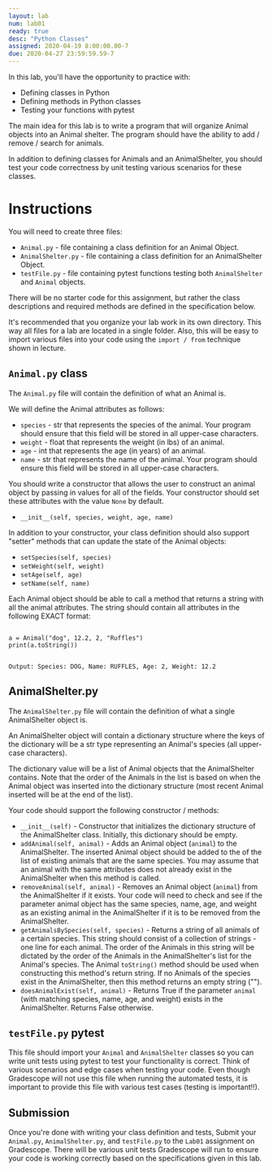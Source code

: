 ```yaml
---
layout: lab
num: lab01
ready: true
desc: "Python Classes"
assigned: 2020-04-19 8:00:00.00-7
due: 2020-04-27 23:59:59.59-7
---
```


In this lab, you'll have the opportunity to practice with:

* Defining classes in Python
* Defining methods in Python classes
* Testing your functions with pytest

The main idea for this lab is to write a program that will organize Animal objects into an Animal shelter. The program should have the ability to add / remove / search for animals.

In addition to defining classes for Animals and an AnimalShelter, you should test your code correctness by unit testing various scenarios for these classes.

# Instructions

You will need to create three files:
* `Animal.py` - file containing a class definition for an Animal Object.
* `AnimalShelter.py` - file containing a class definition for an AnimalShelter Object.
* `testFile.py` - file containing pytest functions testing both `AnimalShelter` and `Animal` objects.

There will be no starter code for this assignment, but rather the class descriptions and required methods are defined in the specification below.

It's recommended that you organize your lab work in its own directory. This way all files for a lab are located in a single folder. Also, this will be easy to import various files into your code using the `import / from` technique shown in lecture.

## `Animal.py` class

The `Animal.py` file will contain the definition of what an Animal is.

We will define the Animal attributes as follows:

* `species` - str that represents the species of the animal. Your program should ensure that this field will be stored in all upper-case characters.
* `weight` - float that represents the weight (in lbs) of an animal.
* `age` - int that represents the age (in years) of an animal.
* `name` - str that represents the name of the animal. Your program should ensure this field will be stored in all upper-case characters.

You should write a constructor that allows the user to construct an animal object by passing in values for all of the fields. Your constructor should set these attributes with the value `None` by default.

* `__init__(self, species, weight, age, name)`

In addition to your constructor, your class definition should also support "setter" methods that can update the state of the Animal objects:

* `setSpecies(self, species)`
* `setWeight(self, weight)`
* `setAge(self, age)`
* `setName(self, name)`

Each Animal object should be able to call a method that returns a string with all the animal attributes. The string should contain all attributes in the following EXACT format:

<code>
a = Animal("dog", 12.2, 2, "Ruffles")
print(a.toString())

Output:
Species: DOG, Name: RUFFLES, Age: 2, Weight: 12.2
</code>

## AnimalShelter.py

The `AnimalShelter.py` file will contain the definition of what a single AnimalShelter object is.

An AnimalShelter object will contain a dictionary structure where the keys of the dictionary will be a str type representing an Animal's species (all upper-case characters).

The dictionary value will be a list of Animal objects that the AnimalShelter contains. Note that the order of the Animals in the list is based on when the Animal object was inserted into the dictionary structure (most recent Animal inserted will be at the end of the list).

Your code should support the following constructor / methods:

* `__init__(self)` - Constructor that initializes the dictionary structure of the AnimalShelter class. Initially, this dictionary should be empty.
* `addAnimal(self, animal)` - Adds an Animal object (`animal`) to the AnimalShelter. The inserted Animal object should be added to the of the list of existing animals that are the same species. You may assume that an animal with the same attributes does not already exist in the AnimalShelter when this method is called.
* `removeAnimal(self, animal)` - Removes an Animal object (`animal`) from the AnimalShelter if it exists. Your code will need to check and see if the parameter animal object has the same species, name, age, and weight as an existing animal in the AnimalShelter if it is to be removed from the AnimalShelter.
* `getAnimalsBySpecies(self, species)` - Returns a string of all animals of a certain species. This string should consist of a collection of strings - one line for each animal. The order of the Animals in this string will be dictated by the order of the Animals in the AnimalShelter's list for the Animal's species. The Animal `toString()` method should be used when constructing this method's return string. If no Animals of the species exist in the AnimalShelter, then this method returns an empty string ("").
* `doesAnimalExist(self, animal)` - Returns True if the parameter `animal` (with matching species, name, age, and weight) exists in the AnimalShelter. Returns False otherwise.

## `testFile.py` pytest

This file should import your `Animal` and `AnimalShelter` classes so you can write unit tests using pytest to test your functionality is correct. Think of various scenarios and edge cases when testing your code. Even though Gradescope will not use this file when running the automated tests, it is important to provide this file with various test cases (testing is important!!).

## Submission

Once you're done with writing your class definition and tests, Submit your `Animal.py`, `AnimalShelter.py`, and `testFile.py` to the `Lab01` assignment on Gradescope. There will be various unit tests Gradescope will run to ensure your code is working correctly based on the specifications given in this lab.

